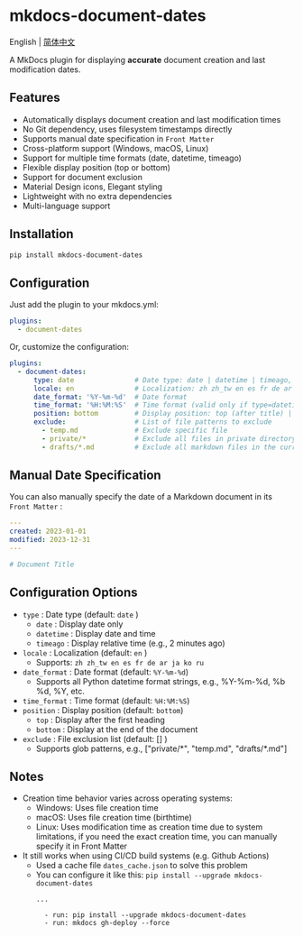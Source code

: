 # mkdocs-document-dates

English | [简体中文](README_zh.md)



A MkDocs plugin for displaying **accurate** document creation and last modification dates.

## Features

- Automatically displays document creation and last modification times
- No Git dependency, uses filesystem timestamps directly
- Supports manual date specification in `Front Matter`
- Cross-platform support (Windows, macOS, Linux)
- Support for multiple time formats (date, datetime, timeago)
- Flexible display position (top or bottom)
- Support for document exclusion
- Material Design icons, Elegant styling
- Lightweight with no extra dependencies
- Multi-language support

## Installation

```bash
pip install mkdocs-document-dates
```

## Configuration

Just add the plugin to your mkdocs.yml:

```yaml
plugins:
  - document-dates
```

Or, customize the configuration:

```yaml
plugins:
  - document-dates:
      type: date               # Date type: date | datetime | timeago, default: date
      locale: en               # Localization: zh zh_tw en es fr de ar ja ko ru, default: en
      date_format: '%Y-%m-%d'  # Date format
      time_format: '%H:%M:%S'  # Time format (valid only if type=datetime)
      position: bottom         # Display position: top (after title) | bottom (end of document), default: bottom
      exclude:                 # List of file patterns to exclude
        - temp.md              # Exclude specific file
        - private/*            # Exclude all files in private directory, including subdirectories
        - drafts/*.md          # Exclude all markdown files in the current directory drafts, but not subdirectories
```

## Manual Date Specification

You can also manually specify the date of a Markdown document in its `Front Matter` :

```yaml
---
created: 2023-01-01
modified: 2023-12-31
---

# Document Title
```



## Configuration Options

- `type` : Date type (default: `date` )
  - `date` : Display date only
  - `datetime` : Display date and time
  - `timeago` : Display relative time (e.g., 2 minutes ago)
- `locale` : Localization (default: `en` )
  - Supports: `zh zh_tw en es fr de ar ja ko ru`
- `date_format` : Date format (default: `%Y-%m-%d`)
  - Supports all Python datetime format strings, e.g., %Y-%m-%d, %b %d, %Y, etc.
- `time_format` : Time format (default: `%H:%M:%S`)
- `position` : Display position (default: `bottom`)
  - `top` : Display after the first heading
  - `bottom` : Display at the end of the document
- `exclude` : File exclusion list (default: [] )
  - Supports glob patterns, e.g., ["private/\*", "temp.md", "drafts/\*.md"]

## Notes

- Creation time behavior varies across operating systems:
  - Windows: Uses file creation time
  - macOS: Uses file creation time (birthtime)
  - Linux: Uses modification time as creation time due to system limitations, if you need the exact creation time, you can manually specify it in Front Matter
- It still works when using CI/CD build systems (e.g. Github Actions)
  - Used a cache file `dates_cache.json` to solve this problem
  - You can configure it like this: `pip install --upgrade mkdocs-document-dates`
    ```
    ...
    
      - run: pip install --upgrade mkdocs-document-dates
      - run: mkdocs gh-deploy --force
    ```  